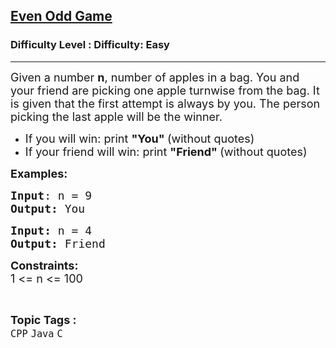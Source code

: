 <h2><a href="https://www.geeksforgeeks.org/problems/even-odd-game--153136/1?page=8&category=Java&sortBy=submissions">Even Odd Game</a></h2><h3>Difficulty Level : Difficulty: Easy</h3><hr><div class="problems_problem_content__Xm_eO"><p><span style="font-size: 18px;">Given a number <strong>n</strong>, number of apples in a bag. You and your friend are picking one apple turnwise from the bag. It is given that the first attempt is always by you. The person picking the last apple will be the winner.&nbsp;</span></p>
<ul>
<li><span style="font-size: 18px;">If you will win: print <strong>"You" </strong>(without quotes)</span></li>
<li><span style="font-size: 18px;">If your friend will win: print <strong>"Friend" </strong>(without quotes)</span></li>
</ul>
<p><span style="font-size: 18px;"><strong>Examples:</strong></span></p>
<pre><span style="font-size: 18px;"><strong>Input</strong>: n = 9
<strong>Output:</strong> You</span></pre>
<pre><span style="font-size: 18px;"><strong>Input: </strong>n = 4
<strong>Output: </strong>Friend</span></pre>
<p><span style="font-size: 18px;"><strong>Constraints:</strong><br>1 &lt;= n &lt;= 100</span></p></div><br><p><span style=font-size:18px><strong>Topic Tags : </strong><br><code>CPP</code>&nbsp;<code>Java</code>&nbsp;<code>C</code>&nbsp;